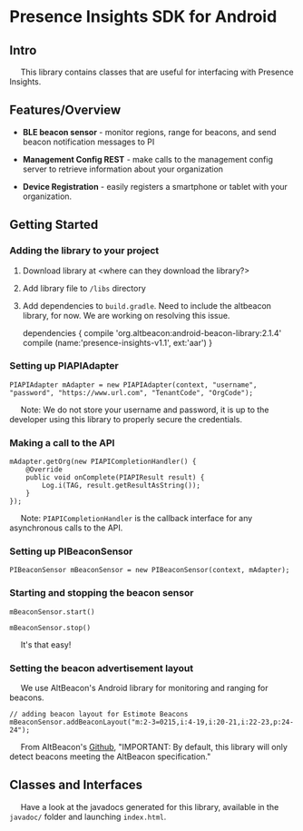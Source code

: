 # Presence Insights SDK for Android

## Intro

&nbsp;&nbsp;&nbsp;&nbsp;
This library contains classes that are useful for interfacing with Presence Insights.

## Features/Overview

* **BLE beacon sensor** - monitor regions, range for beacons, and send beacon notification messages to PI


* **Management Config REST** - make calls to the management config server to retrieve information about your organization


* **Device Registration** - easily registers a smartphone or tablet with your organization.


## Getting Started

### Adding the library to your project

1. Download library at <where can they download the library?>

2. Add library file to `/libs` directory

3. Add dependencies to `build.gradle`.  Need to include the altbeacon library, for now.  We are working on resolving this issue.


    dependencies {
        compile 'org.altbeacon:android-beacon-library:2.1.4'
        compile (name:'presence-insights-v1.1', ext:'aar')
    }


### Setting up PIAPIAdapter

    PIAPIAdapter mAdapter = new PIAPIAdapter(context, "username", "password", "https://www.url.com", "TenantCode", "OrgCode");

&nbsp;&nbsp;&nbsp;&nbsp;
Note: We do not store your username and password, it is up to the developer using this library to properly secure the credentials.

### Making a call to the API


    mAdapter.getOrg(new PIAPICompletionHandler() {
        @Override
        public void onComplete(PIAPIResult result) {
            Log.i(TAG, result.getResultAsString());
        }
    });

&nbsp;&nbsp;&nbsp;&nbsp;
Note: `PIAPICompletionHandler` is the callback interface for any asynchronous calls to the API.
    
### Setting up PIBeaconSensor


    PIBeaconSensor mBeaconSensor = new PIBeaconSensor(context, mAdapter);

    
### Starting and stopping the beacon sensor

    mBeaconSensor.start()
    
    mBeaconSensor.stop()
    
&nbsp;&nbsp;&nbsp;&nbsp;
It's that easy!

### Setting the beacon advertisement layout
&nbsp;&nbsp;&nbsp;&nbsp;
We use AltBeacon's Android library for monitoring and ranging for beacons.

    // adding beacon layout for Estimote Beacons
    mBeaconSensor.addBeaconLayout("m:2-3=0215,i:4-19,i:20-21,i:22-23,p:24-24");

&nbsp;&nbsp;&nbsp;&nbsp;
From AltBeacon's [Github](https://github.com/AltBeacon/android-beacon-library), "IMPORTANT: By default, this library will only detect beacons meeting the AltBeacon specification."


## Classes and Interfaces

&nbsp;&nbsp;&nbsp;&nbsp;
Have a look at the javadocs generated for this library, available in the `javadoc/` folder and launching `index.html`.
